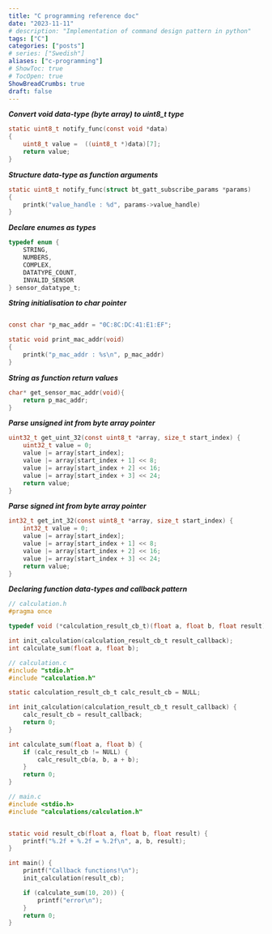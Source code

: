 ```yaml
---
title: "C programming reference doc"
date: "2023-11-11"
# description: "Implementation of command design pattern in python"
tags: ["C"]
categories: ["posts"]
# series: ["Swedish"]
aliases: ["c-programming"]
# ShowToc: true
# TocOpen: true
ShowBreadCrumbs: true
draft: false
---
```


***Convert void data-type (byte array) to uint8_t type***

```C
static uint8_t notify_func(const void *data)
{
	uint8_t value =  ((uint8_t *)data)[7];
	return value;
}
```

***Structure data-type as function arguments***

```C
static uint8_t notify_func(struct bt_gatt_subscribe_params *params)
{
    printk("value_handle : %d", params->value_handle)
}
```

***Declare enumes as types***

```C
typedef enum {
    STRING,
    NUMBERS,
    COMPLEX,
    DATATYPE_COUNT,
    INVALID_SENSOR
} sensor_datatype_t;
```

***String initialisation to char pointer***

```C

const char *p_mac_addr = "0C:8C:DC:41:E1:EF";

static void print_mac_addr(void)
{
    printk("p_mac_addr : %s\n", p_mac_addr)
}
```

***String as function return values***

```C
char* get_sensor_mac_addr(void){
    return p_mac_addr;
}
```

***Parse unsigned int from byte array pointer***

```C
uint32_t get_uint_32(const uint8_t *array, size_t start_index) {
    uint32_t value = 0;
    value |= array[start_index];
    value |= array[start_index + 1] << 8;
    value |= array[start_index + 2] << 16;
    value |= array[start_index + 3] << 24;
    return value;
}
```

***Parse signed int from byte array pointer***

```C
int32_t get_int_32(const uint8_t *array, size_t start_index) {
    int32_t value = 0;
    value |= array[start_index];
    value |= array[start_index + 1] << 8;
    value |= array[start_index + 2] << 16;
    value |= array[start_index + 3] << 24;
    return value;
}
```

***Declaring function data-types and callback pattern***

```C
// calculation.h
#pragma once

typedef void (*calculation_result_cb_t)(float a, float b, float result);

int init_calculation(calculation_result_cb_t result_callback);
int calculate_sum(float a, float b);
```

```C
// calculation.c
#include "stdio.h"
#include "calculation.h"

static calculation_result_cb_t calc_result_cb = NULL;

int init_calculation(calculation_result_cb_t result_callback) {
    calc_result_cb = result_callback;
    return 0;
}

int calculate_sum(float a, float b) {
    if (calc_result_cb != NULL) {
        calc_result_cb(a, b, a + b);
    }
    return 0;
}
```
```C
// main.c
#include <stdio.h>
#include "calculations/calculation.h"


static void result_cb(float a, float b, float result) {
    printf("%.2f + %.2f = %.2f\n", a, b, result);
}

int main() {
    printf("Callback functions!\n");
    init_calculation(result_cb);

    if (calculate_sum(10, 20)) {
        printf("error\n");
    }
    return 0;
}
```
